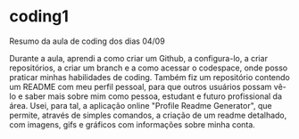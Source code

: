 # coding1

Resumo da aula de coding dos dias 04/09

Durante a aula, aprendi a como criar um Github, a configura-lo, a criar repositórios, a criar um branch e a como acessar o codespace, onde posso praticar minhas habilidades de coding.
Também fiz um repositório contendo um README com meu perfil pessoal, para que outros usuários possam vê-lo e saber mais sobre mim como pessoa, estudant e futuro profissional da área.
Usei, para tal, a aplicação online "Profile Readme Generator", que permite, através de simples comandos, a criação de um readme detalhado, com imagens, gifs e gráficos com informações sobre minha conta.


